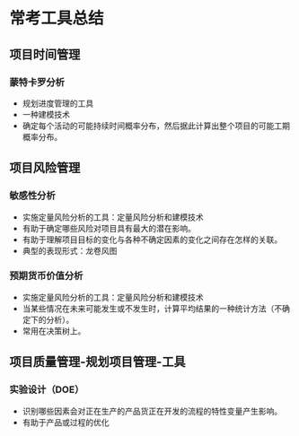 # 常考工具总结

## 项目时间管理

### 蒙特卡罗分析

* 规划进度管理的工具
* 一种建模技术
* 确定每个活动的可能持续时间概率分布，然后据此计算出整个项目的可能工期概率分布。

## 项目风险管理

### 敏感性分析

* 实施定量风险分析的工具：定量风险分析和建模技术
* 有助于确定哪些风险对项目具有最大的潜在影响。
* 有助于理解项目目标的变化与各种不确定因素的变化之间存在怎样的关联。
* 典型的表现形式：龙卷风图

### 预期货币价值分析

* 实施定量风险分析的工具：定量风险分析和建模技术
* 当某些情况在未来可能发生或不发生时，计算平均结果的一种统计方法（不确定下的分析）。
* 常用在决策树上。

## 项目质量管理-规划项目管理-工具

### 实验设计（DOE）

* 识别哪些因素会对正在生产的产品货正在开发的流程的特性变量产生影响。
* 有助于产品或过程的优化